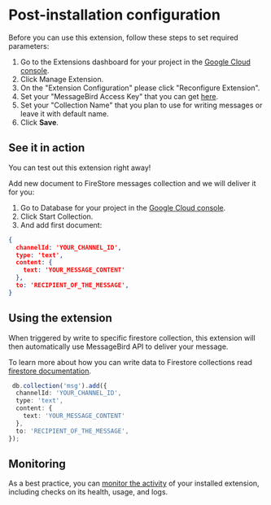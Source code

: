 # Post-installation configuration

Before you can use this extension, follow these steps to set required parameters:

1. Go to the Extensions dashboard for your project in the [Google Cloud console](https://console.firebase.google.com/project/${PROJECT_ID}/extensions).
1. Click Manage Extension.
1. On the "Extension Configuration" please click "Reconfigure Extension".
1. Set your "MessageBird Access Key" that you can get [here](https://dashboard.messagebird.com/en/developers/access).
1. Set your "Collection Name" that you plan to use for writing messages or leave it with default name.
1. Click **Save**.

## See it in action

You can test out this extension right away!

Add new document to FireStore messages collection and we will deliver it for you:

1. Go to Database for your project in the [Google Cloud console](https://console.firebase.google.com/project/${PROJECT_ID}/database/).
1. Click Start Collection.
1. And add first document:

```json
{
  channelId: 'YOUR_CHANNEL_ID',
  type: 'text',
  content: {
    text: 'YOUR_MESSAGE_CONTENT'
  },
  to: 'RECIPIENT_OF_THE_MESSAGE',
}
```

## Using the extension

When triggered by write to specific firestore collection, this extension will then automatically use MessageBird API to deliver your message.

To learn more about how you can write data to Firestore collections read [firestore documentation](https://firebase.google.com/docs/firestore/manage-data/add-data).

```typescript
 db.collection('msg').add({
  channelId: 'YOUR_CHANNEL_ID',
  type: 'text',
  content: {
    text: 'YOUR_MESSAGE_CONTENT'
  },
  to: 'RECIPIENT_OF_THE_MESSAGE',
});
```

## Monitoring

As a best practice, you can [monitor the activity](https://firebase.google.com/docs/extensions/manage-installed-extensions#monitor) of your installed extension, including checks on its health, usage, and logs.

